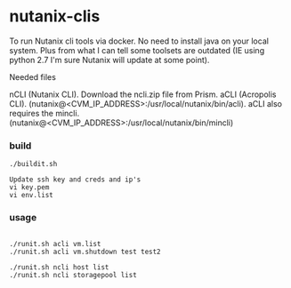 # nutanix-clis

To run Nutanix cli tools via docker. No need to install java on your local system. Plus from what I can tell some toolsets are outdated (IE using python 2.7 I'm sure Nutanix will update at some point).


Needed files

nCLI (Nutanix CLI). Download the ncli.zip file from Prism.
aCLI (Acropolis CLI). (nutanix@<CVM_IP_ADDRESS>:/usr/local/nutanix/bin/acli). aCLI also requires the mincli. (nutanix@<CVM_IP_ADDRESS>:/usr/local/nutanix/bin/mincli)


### build

```
./buildit.sh
```

```
Update ssh key and creds and ip's
vi key.pem
vi env.list
```

### usage

```

./runit.sh acli vm.list
./runit.sh acli vm.shutdown test test2

./runit.sh ncli host list
./runit.sh ncli storagepool list

```
